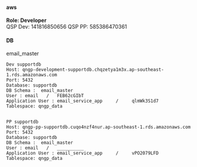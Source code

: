 #### aws 
**Role: Developer**  
QSP Dev: 141816850656
QSP PP: 585386470361

#### DB
email_master
```shell
Dev supportdb
Host: qngp-development-supportdb.chqzetya1m3x.ap-southeast-1.rds.amazonaws.com
Port: 5432
Database: supportdb
DB Schema :  email_master
User : email   /   FEB62cGIbT         
Application User : email_service_app     /     qlmWk3S1d7
Tablespace: qngp_data


PP supportdb
Host: qngp-pp-supportdb.cuqo4nzf4nur.ap-southeast-1.rds.amazonaws.com
Port: 5432
Database: supportdb
DB Schema :  email_master
User : email   /   __________
Application User : email_service_app     /     vPO2079LFD 
Tablespace: qngp_data
```
